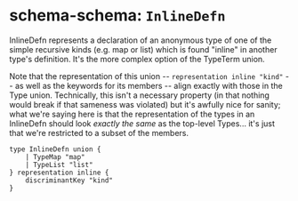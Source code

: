 # schema-schema: `InlineDefn`

InlineDefn represents a declaration of an anonymous type of one of the simple
recursive kinds (e.g. map or list) which is found "inline" in another type's
definition.  It's the more complex option of the TypeTerm union.

Note that the representation of this union -- `representation inline "kind"`
-- as well as the keywords for its members -- align exactly with those
in the Type union.  Technically, this isn't a necessary property (in that
nothing would break if that sameness was violated) but it's awfully nice for
sanity; what we're saying here is that the representation of the types in an
InlineDefn should look *exactly the same* as the top-level Types... it's just
that we're restricted to a subset of the members.


```ipldsch
type InlineDefn union {
	| TypeMap "map"
	| TypeList "list"
} representation inline {
	discriminantKey "kind"
}
```
